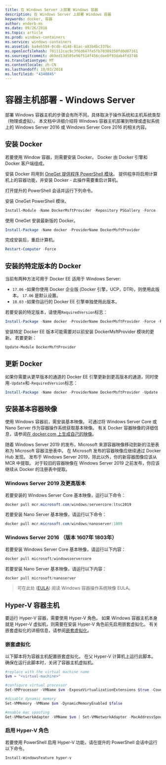 ```yaml
---
title: 在 Windows Server 上部署 Windows 容器
description: 在 Windows Server 上部署 Windows 容器
keywords: docker, 容器
author: enderb-ms
ms.date: 09/26/2016
ms.topic: article
ms.prod: windows-containers
ms.service: windows-containers
ms.assetid: ba4eb594-0cdb-4148-81ac-a83b4bc337bc
ms.openlocfilehash: 701112cac9c3f6d647fe5fb70309350fd0d07161
ms.sourcegitcommit: d69ed13d505e96f514f456cdae0f93dab4fd3746
ms.translationtype: MT
ms.contentlocale: zh-CN
ms.lasthandoff: 10/03/2018
ms.locfileid: "4340845"
---
```

# <a name="container-host-deployment---windows-server"></a>容器主机部署 - Windows Server

部署 Windows 容器主机的步骤会有所不同，具体取决于操作系统和主机系统类型（物理或虚拟）。 本文档中详细介绍将 Windows 容器主机部署到物理或虚拟系统上的 Windows Server 2016 或 Windows Server Core 2016 的相关内容。

## <a name="install-docker"></a>安装 Docker

若要使用 Window 容器，则需要安装 Docker。 Docker 由 Docker 引擎和 Docker 客户端组成。 

安装 Docker 将用到 [OneGet 提供程序 PowerShell 模块](https://github.com/OneGet/MicrosoftDockerProvider)。 提供程序将启用计算机上的容器功能，并安装 Docker - 此操作需要重启计算机。 

打开提升的 PowerShell 会话并运行下列命令。

安装 OneGet PowerShell 模块。

```PowerShell
Install-Module -Name DockerMsftProvider -Repository PSGallery -Force
```

使用 OneGet 安装最新版的 Docker。

```PowerShell
Install-Package -Name docker -ProviderName DockerMsftProvider
```

完成安装后，重启计算机。

```PowerShell
Restart-Computer -Force
```

## <a name="install-a-specific-version-of-docker"></a>安装的特定版本的 Docker

当前有两种方法可用于 Docker EE 适用于 Windows Server:

* `17.06` -如果你使用 Docker 企业版 (Docker 引擎，UCP，DTR)，则使用此版本。 `17.06` 是默认设置。
* `18.03` -如果你运行的 Docker EE 引擎单独使用此版本。

若要安装的特定版本，请使用`RequiredVersion`标志：

```PowerShell
Install-Package -Name docker -ProviderName DockerMsftProvider -Force -RequiredVersion 18.03
```

安装特定 Docker EE 版本可能需要对以前安装 DockerMsftProvider 模块的更新。 若要更新：

```PowerShell
Update-Module DockerMsftProvider
```

## <a name="update-docker"></a>更新 Docker

如果你需要从更早版本的通道的 Docker EE 引擎更新到更高版本的通道，同时使用`-Update`和`-RequiredVersion`标志：

```PowerShell
Install-Package -Name docker -ProviderName DockerMsftProvider -Update -Force -RequiredVersion 18.03
```

## <a name="install-base-container-images"></a>安装基本容器映像

使用 Windows 容器前，需安装基本映像。 可通过将 Windows Server Core 或 Nano Server 作为容器操作系统获取基本映像。 有关 Docker 容器映像的详细信息，请参阅[在 docker.com 上生成自己的映像](https://docs.docker.com/engine/tutorials/dockerimages/)。

随着 Windows Server 2019 的发布，Microsoft 来源容器映像移动到新的注册表称为 Microsoft 容器注册表中。 在 Microsoft 发布的容器映像应继续通过 Docker Hub 发现。 发布于 Windows Server 2019，除此以外，你的新容器图像应该从 MCR 中提取。 对于较旧的容器映像在 Windows Server 2019 之前发布，你应该继续从 Docker 的注册表中提取。

### <a name="windows-server-2019-and-newer"></a>Windows Server 2019 及更高版本

若要安装的 Windows Server Core 基本映像，运行以下命令：

```PowerShell
docker pull mcr.microsoft.com/windows/servercore:ltsc2019
```

若要安装 Nano Server 基本映像，请运行以下命令：

```PowerShell
docker pull mcr.microsoft.com/windows/nanoserver:1809
```

### <a name="windows-server-2016-versions-1607-1803"></a>Windows Server 2016 （版本 1607年 1803年）

若要安装 Windows Server Core 基本映像，请运行以下内容：

```PowerShell
docker pull microsoft/windowsservercore
```

若要安装 Nano Server 基本映像，请运行以下内容：

```PowerShell
docker pull microsoft/nanoserver
```

> 可在此处 ([EULA](../images-eula.md)) 阅读 Windows 容器操作系统映像 EULA。

## <a name="hyper-v-container-host"></a>Hyper-V 容器主机

要运行 Hyper-V 容器，需要使用 Hyper-V 角色。 如果 Windows 容器主机本身就是 Hyper-V 虚拟机，则需要在安装 Hyper-V 角色前先启用嵌套虚拟化。 有关嵌套虚拟化的详细信息，请参阅[嵌套虚拟化]( https://msdn.microsoft.com/en-us/virtualization/hyperv_on_windows/user_guide/nesting)。

### <a name="nested-virtualization"></a>嵌套虚拟化

以下脚本将为容器主机配置嵌套虚拟化。 在父 Hyper-V 计算机上运行此脚本。 确保在运行此脚本时，关闭了容器主机虚拟机。

```PowerShell
#replace with the virtual machine name
$vm = "<virtual-machine>"

#configure virtual processor
Set-VMProcessor -VMName $vm -ExposeVirtualizationExtensions $true -Count 2

#disable dynamic memory
Set-VMMemory -VMName $vm -DynamicMemoryEnabled $false

#enable mac spoofing
Get-VMNetworkAdapter -VMName $vm | Set-VMNetworkAdapter -MacAddressSpoofing On
```

### <a name="enable-the-hyper-v-role"></a>启用 Hyper-V 角色

若要使用 PowerShell 启用 Hyper-V 功能，请在提升的 PowerShell 会话中运行以下命令。

```PowerShell
Install-WindowsFeature hyper-v
```
